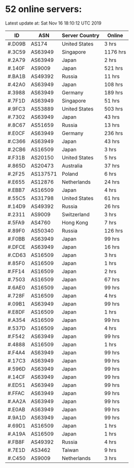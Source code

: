 # 52 online servers:

Latest update at: Sat Nov 16 18:10:12 UTC 2019

| ID | ASN | Server Country | Online |
| -- | --- | -------------- | ------ |
| #.D09B | AS174 | United States | 3 hrs |
| #.3C59 | AS63949 | Singapore | 1176 hrs |
| #.2A79 | AS63949 | Japan | 2 hrs |
| #.140F | AS9009 | Japan | 521 hrs |
| #.BA1B | AS49392 | Russia | 11 hrs |
| #.42A0 | AS63949 | Japan | 108 hrs |
| #.3988 | AS63949 | Germany | 189 hrs |
| #.7F1D | AS63949 | Singapore | 51 hrs |
| #.9FC3 | AS53889 | United States | 503 hrs |
| #.7302 | AS63949 | Japan | 43 hrs |
| #.8C67 | AS51659 | Russia | 13 hrs |
| #.E0CF | AS63949 | Germany | 236 hrs |
| #.C366 | AS63949 | Japan | 43 hrs |
| #.2CB6 | AS16509 | Japan | 3 hrs |
| #.F31B | AS20150 | United States | 5 hrs |
| #.865D | AS20473 | Australia | 37 hrs |
| #.2F25 | AS137571 | Poland | 6 hrs |
| #.E655 | AS12876 | Netherlands | 24 hrs |
| #.EBB7 | AS16509 | Japan | 4 hrs |
| #.55C5 | AS31798 | United States | 61 hrs |
| #.14D9 | AS49392 | Russia | 26 hrs |
| #.2311 | AS9009 | Switzerland | 3 hrs |
| #.5FA9 | AS4760 | Hong Kong | 7 hrs |
| #.89F0 | AS50340 | Russia | 126 hrs |
| #.F0BB | AS63949 | Japan | 99 hrs |
| #.DFCE | AS63949 | Japan | 16 hrs |
| #.CD63 | AS16509 | Japan | 3 hrs |
| #.85F0 | AS16509 | Japan | 1 hrs |
| #.FF14 | AS16509 | Japan | 2 hrs |
| #.7503 | AS16509 | Japan | 67 hrs |
| #.6AE0 | AS16509 | Japan | 99 hrs |
| #.728F | AS16509 | Japan | 4 hrs |
| #.09B1 | AS63949 | Japan | 99 hrs |
| #.E8DF | AS16509 | Japan | 1 hrs |
| #.A354 | AS16509 | Japan | 99 hrs |
| #.537D | AS16509 | Japan | 4 hrs |
| #.F542 | AS63949 | Japan | 99 hrs |
| #.4888 | AS16509 | Japan | 1 hrs |
| #.F4A4 | AS63949 | Japan | 99 hrs |
| #.17C3 | AS63949 | Japan | 99 hrs |
| #.596D | AS63949 | Japan | 99 hrs |
| #.14CF | AS63949 | Japan | 99 hrs |
| #.ED51 | AS63949 | Japan | 99 hrs |
| #.FFAC | AS63949 | Japan | 99 hrs |
| #.AA2A | AS63949 | Japan | 99 hrs |
| #.E0AB | AS63949 | Japan | 99 hrs |
| #.9A1D | AS63949 | Japan | 99 hrs |
| #.69D1 | AS16509 | Japan | 1 hrs |
| #.A19A | AS16509 | Japan | 1 hrs |
| #.FB8F | AS49392 | Russia | 4 hrs |
| #.7E1D | AS3462 | Taiwan | 9 hrs |
| #.C450 | AS9009 | Netherlands | 3 hrs |

